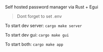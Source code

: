 Self hosted password manager via Rust + Egui

> Dont forget to set .env

To start dev server: `cargo make server`

To start dev gui: `cargo make gui`

To start both: `cargo make app`

